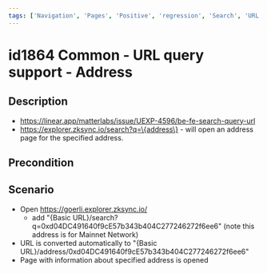```yaml
---
tags: ['Navigation', 'Pages', 'Positive', 'regression', 'Search', 'URL', 'Active']
---
```


# id1864 Common - URL query support - Address

## Description
  - https://linear.app/matterlabs/issue/UEXP-4596/be-fe-search-query-url
  - https://explorer.zksync.io/search?q=\{address\} - will open an address page for the specified address.

## Precondition


## Scenario
- Open https://goerli.explorer.zksync.io/
    - add "\{Basic URL\}/search?q=0xd04DC491640f9cE57b343b404C277246272f6ee6" (note this address is for Mainnet Network)
- URL is converted automatically to "\{Basic URL\}/address/0xd04DC491640f9cE57b343b404C277246272f6ee6"
- Page with information about specified address is opened

